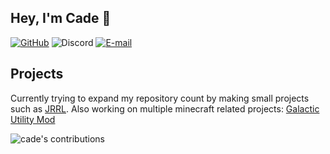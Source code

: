 ## Hey, I'm Cade 👋


[![GitHub](https://img.shields.io/github/followers/CadeCodes.svg?logo=github&labelColor=5D5D5D&color=A2A2A2&label=/CadeCodes&style=flat)](https://github.com/CadeCodes)
![Discord](https://img.shields.io/static/v1?label=&message=Cade#1337&logo=discord&logoColor=ffffff&color=5D5D5D&style=flat)
[![E-mail](https://img.shields.io/static/v1?label=&message=cade@galactic.wtf&color=5D5D5D&style=flat)](mailto:cade@trolling.services)
## Projects
Currently trying to expand my repository count by making small projects such as [JRRL](https://github.com/CadeCodes/JRRL).
Also working on multiple minecraft related projects:
[Galactic Utility Mod](https://galactic.wtf)


<p float= "left">
  <img alt="cade's contributions" src="https://github-readme-stats.vercel.app/api?username=CadeCodes&show_icons=true&theme=dark&count_private=true" />
</p>
